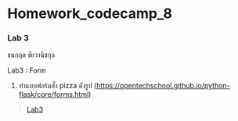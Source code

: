 # Homework_codecamp_8
### Lab 3
ธนกฤต ชัยวานิชกุล

Lab3 : Form 
1. ทำแบบฟอร์มสั่ง pizza ดังรูป  (https://opentechschool.github.io/python-flask/core/forms.html)
> [Lab3](/HTML/Lab%203/Lab3_Pizza)
